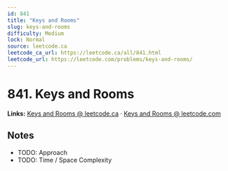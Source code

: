 ```yaml
--- 
id: 841
title: "Keys and Rooms"
slug: keys-and-rooms
difficulty: Medium
lock: Normal
source: leetcode.ca
leetcode_ca_url: https://leetcode.ca/all/841.html
leetcode_url: https://leetcode.com/problems/keys-and-rooms/
---
```


# 841. Keys and Rooms

**Links:** [Keys and Rooms @ leetcode.ca](https://leetcode.ca/all/841.html) · [Keys and Rooms @ leetcode.com](https://leetcode.com/problems/keys-and-rooms/)

## Notes
- TODO: Approach
- TODO: Time / Space Complexity

